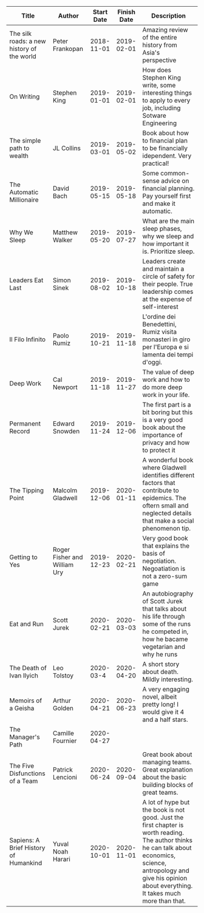 | Title | Author| Start Date | Finish Date | Description |
| ----- | ----- | ---------- | ----------- | ----------- |
| The silk roads: a new history of the world | Peter Frankopan | 2018-11-01 | 2019-02-01 | Amazing review of the entire history from Asia's perspective |
| On Writing | Stephen King | 2019-01-01 | 2019-02-01 | How does Stephen King write, some interesting things to apply to every job, including Sotware Engineering |
| The simple path to wealth | JL Collins | 2019-03-01 | 2019-05-02 | Book about how to financial plan to be financially idependent. Very practical! |
| The Automatic Millionaire | David Bach | 2019-05-15 | 2019-05-18 | Some common-sense advice on financial planning. Pay yourself first and make it automatic. |
| Why We Sleep | Matthew Walker | 2019-05-20 | 2019-07-27 | What are the main sleep phases, why we sleep and how important it is. Prioritize sleep. |
| Leaders Eat Last | Simon Sinek | 2019-08-02 | 2019-10-18 | Leaders create and maintain a circle of safety for their people. True leadership comes at the expense of self-interest |
| Il Filo Infinito | Paolo Rumiz | 2019-10-21 | 2019-11-18 | L'ordine dei Benedettini, Rumiz visita monasteri in giro per l'Europa e si lamenta dei tempi d'oggi. |
| Deep Work | Cal Newport | 2019-11-18 | 2019-11-27 | The value of deep work and how to do more deep work in your life. |
| Permanent Record | Edward Snowden | 2019-11-24 | 2019-12-06 | The first part is a bit boring but this is a very good book about the importance of privacy and how to protect it |
| The Tipping Point | Malcolm Gladwell | 2019-12-06 | 2020-01-11 | A wonderful book where Gladwell identifies different factors that contribute to epidemics. The oftern small and neglected details that make a social phenomenon tip. |
| Getting to Yes | Roger Fisher and William Ury | 2019-12-23 | 2020-02-21 | Very good book that explains the basis of negotiation. Negoatiation is not a zero-sum game |
| Eat and Run | Scott Jurek | 2020-02-21 | 2020-03-03 | An autobiography of Scott Jurek that talks about his life through some of the runs he competed in, how he bacame vegetarian and why he runs |
| The Death of Ivan Ilyich | Leo Tolstoy | 2020-03-4 | 2020-04-20 | A short story about death. Mildly interesting. |
| Memoirs of a Geisha | Arthur Golden | 2020-04-21 | 2020-06-23 | A very engaging novel, albeit pretty long! I would give it 4 and a half stars. |
| The Manager's Path | Camille Fournier | 2020-04-27 | | |
| The Five Disfunctions of a Team | Patrick Lencioni | 2020-06-24 | 2020-09-04 | Great book about managing teams. Great explanation about the basic building blocks of great teams. |
| Sapiens: A Brief History of Humankind | Yuval Noah Harari | 2020-10-01 | 2020-11-01 | A lot of hype but the book is not good. Just the first chapter is worth reading. The author thinks he can talk about economics, science, antropology and give his opinion about everything. It takes much more than that. |
